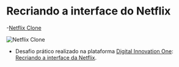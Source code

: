 <h1>Recriando a interface do Netflix</h1>

-[Netflix Clone](https://youtu.be/HSqa4mUnA8Y)

 
![Netflix Clone](https://i.makeagif.com/media/1-09-2021/YCw5ab.gif)
 
- Desafio prático realizado na plataforma [Digital Innovation One](https://web.digitalinnovation.one/home "Digital Innovation One"): [Recriando a interface da Netflix](https://web.digitalinnovation.one/project/recriando-a-interface-do-netflix/learning/d75bfc6e-a532-47d9-a18d-b5b6c43a660e?back=/track/everis-fullstack-developer&bootcamp_id=4783a045-fcd6-4074-b5b7-4e85cab84888).




 
 
